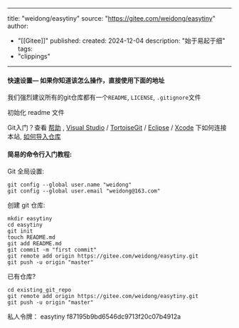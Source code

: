 
---
title: "weidong/easytiny"
source: "https://gitee.com/weidong/easytiny"
author:
  - "[[Gitee]]"
published:
created: 2024-12-04
description: "始于易起于细"
tags:
  - "clippings"
---
#### 快速设置— 如果你知道该怎么操作，直接使用下面的地址

我们强烈建议所有的git仓库都有一个`README`, `LICENSE`, `.gitignore`文件

初始化 readme 文件

Git入门？查看 [帮助](https://gitee.com/oschina/git-osc/wikis/%E5%B8%AE%E5%8A%A9) , [Visual Studio](https://gitee.com/help/articles/4118) / [TortoiseGit](http://my.oschina.net/longxuu/blog/141699) / [Eclipse](https://gitee.com/help/articles/4119) / [Xcode](http://my.oschina.net/zxs/blog/142544) 下如何连接本站, [如何导入仓库](http://www.oschina.net/question/82993_133520)

#### 简易的命令行入门教程:

Git 全局设置:

```
git config --global user.name "weidong"
git config --global user.email "weidong@163.com"
```

创建 git 仓库:

```
mkdir easytiny
cd easytiny
git init 
touch README.md
git add README.md
git commit -m "first commit"
git remote add origin https://gitee.com/weidong/easytiny.git
git push -u origin "master"
```

已有仓库?

```
cd existing_git_repo
git remote add origin https://gitee.com/weidong/easytiny.git
git push -u origin "master"
```

私人令牌：
easytiny
f87195b9bd6546dc9713f20c07b4912a